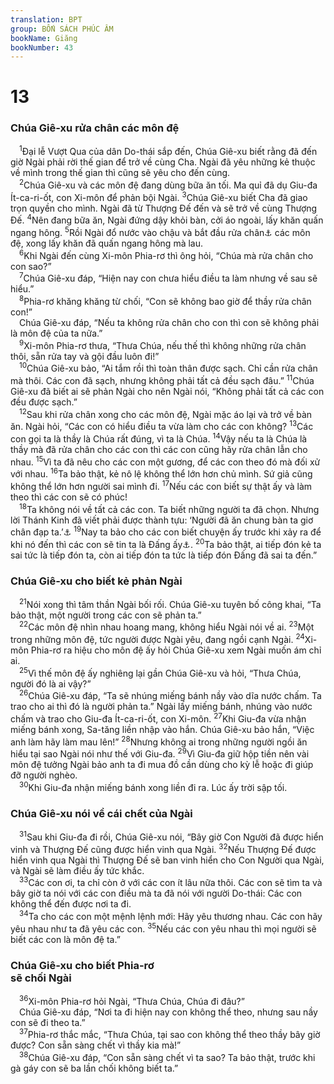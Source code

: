 ```yaml
---
translation: BPT
group: BỐN SÁCH PHÚC ÂM
bookName: Giăng 
bookNumber: 43
---
```


<div class="title"><h1>13</h1><h3>Chúa Giê-xu rửa chân các môn đệ</h3></div>
<span class="verse gi_13_1"> <sup>1</sup>Đại lễ Vượt Qua của dân Do-thái sắp đến, Chúa Giê-xu biết rằng đã đến giờ Ngài phải rời thế gian để trở về cùng Cha. Ngài đã yêu những kẻ thuộc về mình trong thế gian thì cũng sẽ yêu cho đến cùng.<br/></span>
<span class="verse gi_13_2"> <sup>2</sup>Chúa Giê-xu và các môn đệ đang dùng bữa ăn tối. Ma quỉ đã dụ Giu-đa Ít-ca-ri-ốt, con Xi-môn để phản bội Ngài.</span>
<span class="verse gi_13_3"><sup>3</sup>Chúa Giê-xu biết Cha đã giao trọn quyền cho mình. Ngài đã từ Thượng Đế đến và sẽ trở về cùng Thượng Đế.</span>
<span class="verse gi_13_4"><sup>4</sup>Nên đang bữa ăn, Ngài đứng dậy khỏi bàn, cởi áo ngoài, lấy khăn quấn ngang hông.</span>
<span class="verse gi_13_5"><sup>5</sup>Rồi Ngài đổ nước vào chậu và bắt đầu rửa chân<a data-toggle="tooltip" data-placement="bottom" title="Một phong tục vào thế kỷ thứ nhất vì lúc đó người ta mang dép đi trên đường sá đầy bụi. Vì thế việc rửa chân là một bổn phận thấp hèn, thường chỉ dành cho đầy tớ làm mà thôi. Xem thêm các câu 6-14.">⚓</a> các môn đệ, xong lấy khăn đã quấn ngang hông mà lau.<br/></span>
<span class="verse gi_13_6"> <sup>6</sup>Khi Ngài đến cùng Xi-môn Phia-rơ thì ông hỏi, “Chúa mà rửa chân cho con sao?”<br/></span>
<span class="verse gi_13_7"> <sup>7</sup>Chúa Giê-xu đáp, “Hiện nay con chưa hiểu điều ta làm nhưng về sau sẽ hiểu.”<br/></span>
<span class="verse gi_13_8"> <sup>8</sup>Phia-rơ khăng khăng từ chối, “Con sẽ không bao giờ để thầy rửa chân con!”<br/> Chúa Giê-xu đáp, “Nếu ta không rửa chân cho con thì con sẽ không phải là môn đệ của ta nữa.”<br/></span>
<span class="verse gi_13_9"> <sup>9</sup>Xi-môn Phia-rơ thưa, “Thưa Chúa, nếu thế thì không những rửa chân thôi, sẵn rửa tay và gội đầu luôn đi!”<br/></span>
<span class="verse gi_13_10"> <sup>10</sup>Chúa Giê-xu bảo, “Ai tắm rồi thì toàn thân được sạch. Chỉ cần rửa chân mà thôi. Các con đã sạch, nhưng không phải tất cả đều sạch đâu.”</span>
<span class="verse gi_13_11"><sup>11</sup>Chúa Giê-xu đã biết ai sẽ phản Ngài cho nên Ngài nói, “Không phải tất cả các con đều được sạch.”<br/></span>
<span class="verse gi_13_12"> <sup>12</sup>Sau khi rửa chân xong cho các môn đệ, Ngài mặc áo lại và trở về bàn ăn. Ngài hỏi, “Các con có hiểu điều ta vừa làm cho các con không?</span>
<span class="verse gi_13_13"><sup>13</sup>Các con gọi ta là thầy là Chúa rất đúng, vì ta là Chúa.</span>
<span class="verse gi_13_14"><sup>14</sup>Vậy nếu ta là Chúa là thầy mà đã rửa chân cho các con thì các con cũng hãy rửa chân lẫn cho nhau.</span>
<span class="verse gi_13_15"><sup>15</sup>Vì ta đã nêu cho các con một gương, để các con theo đó mà đối xử với nhau.</span>
<span class="verse gi_13_16"><sup>16</sup>Ta bảo thật, kẻ nô lệ không thể lớn hơn chủ mình. Sứ giả cũng không thể lớn hơn người sai mình đi.</span>
<span class="verse gi_13_17"><sup>17</sup>Nếu các con biết sự thật ấy và làm theo thì các con sẽ có phúc!<br/></span>
<span class="verse gi_13_18"> <sup>18</sup>Ta không nói về tất cả các con. Ta biết những người ta đã chọn. Nhưng lời Thánh Kinh đã viết phải được thành tựu: ‘Người đã ăn chung bàn ta giơ chân đạp ta.’<a data-toggle="tooltip" data-placement="bottom" title="Nghĩa đen, “đã giơ gót đạp ta.” Thi 41:9.">⚓</a></span>
<span class="verse gi_13_19"><sup>19</sup>Nay ta bảo cho các con biết chuyện ấy trước khi xảy ra để khi nó đến thì các con sẽ tin ta là Đấng ấy<a data-toggle="tooltip" data-placement="bottom" title="Hay Đấng Tự Hữu Đây là danh xưng Thượng Đế dùng trong Cựu Ước. Xem Ê-sai 41:4; 43:10; Xuất 3:14. Tuy nhiên danh xưng nầy cũng có nghĩa “Ta là Chúa Cứu Thế.”">⚓</a>.</span>
<span class="verse gi_13_20"><sup>20</sup>Ta bảo thật, ai tiếp đón kẻ ta sai tức là tiếp đón ta, còn ai tiếp đón ta tức là tiếp đón Đấng đã sai ta đến.”<br/></span>
<div class="title"><h3>Chúa Giê-xu cho biết kẻ phản Ngài</h3></div>
<span class="verse gi_13_21"> <sup>21</sup>Nói xong thì tâm thần Ngài bối rối. Chúa Giê-xu tuyên bố công khai, “Ta bảo thật, một người trong các con sẽ phản ta.”<br/></span>
<span class="verse gi_13_22"> <sup>22</sup>Các môn đệ nhìn nhau hoang mang, không hiểu Ngài nói về ai.</span>
<span class="verse gi_13_23"><sup>23</sup>Một trong những môn đệ, tức người được Ngài yêu, đang ngồi cạnh Ngài.</span>
<span class="verse gi_13_24"><sup>24</sup>Xi-môn Phia-rơ ra hiệu cho môn đệ ấy hỏi Chúa Giê-xu xem Ngài muốn ám chỉ ai.<br/></span>
<span class="verse gi_13_25"> <sup>25</sup>Vì thế môn đệ ấy nghiêng lại gần Chúa Giê-xu và hỏi, “Thưa Chúa, người đó là ai vậy?”<br/></span>
<span class="verse gi_13_26"> <sup>26</sup>Chúa Giê-xu đáp, “Ta sẽ nhúng miếng bánh nầy vào dĩa nước chấm. Ta trao cho ai thì đó là người phản ta.” Ngài lấy miếng bánh, nhúng vào nước chấm và trao cho Giu-đa Ít-ca-ri-ốt, con Xi-môn.</span>
<span class="verse gi_13_27"><sup>27</sup>Khi Giu-đa vừa nhận miếng bánh xong, Sa-tăng liền nhập vào hắn. Chúa Giê-xu bảo hắn, “Việc anh làm hãy làm mau lên!”</span>
<span class="verse gi_13_28"><sup>28</sup>Nhưng không ai trong những người ngồi ăn hiểu tại sao Ngài nói như thế với Giu-đa.</span>
<span class="verse gi_13_29"><sup>29</sup>Vì Giu-đa giữ hộp tiền nên vài môn đệ tưởng Ngài bảo anh ta đi mua đồ cần dùng cho kỳ lễ hoặc đi giúp đỡ người nghèo.<br/></span>
<span class="verse gi_13_30"> <sup>30</sup>Khi Giu-đa nhận miếng bánh xong liền đi ra. Lúc ấy trời sập tối.<br/></span>
<div class="title"><h3>Chúa Giê-xu nói về cái chết của Ngài</h3></div>
<span class="verse gi_13_31"> <sup>31</sup>Sau khi Giu-đa đi rồi, Chúa Giê-xu nói, “Bây giờ Con Người đã được hiển vinh và Thượng Đế cũng được hiển vinh qua Ngài.</span>
<span class="verse gi_13_32"><sup>32</sup>Nếu Thượng Đế được hiển vinh qua Ngài thì Thượng Đế sẽ ban vinh hiển cho Con Người qua Ngài, và Ngài sẽ làm điều ấy tức khắc.<br/></span>
<span class="verse gi_13_33"> <sup>33</sup>Các con ơi, ta chỉ còn ở với các con ít lâu nữa thôi. Các con sẽ tìm ta và bây giờ ta nói với các con điều mà ta đã nói với người Do-thái: Các con không thể đến được nơi ta đi.<br/></span>
<span class="verse gi_13_34"> <sup>34</sup>Ta cho các con một mệnh lệnh mới: Hãy yêu thương nhau. Các con hãy yêu nhau như ta đã yêu các con.</span>
<span class="verse gi_13_35"><sup>35</sup>Nếu các con yêu nhau thì mọi người sẽ biết các con là môn đệ ta.”<br/></span>
<div class="title"><h3>Chúa Giê-xu cho biết Phia-rơ<br/>sẽ chối Ngài</h3></div>
<span class="verse gi_13_36"> <sup>36</sup>Xi-môn Phia-rơ hỏi Ngài, “Thưa Chúa, Chúa đi đâu?”<br/> Chúa Giê-xu đáp, “Nơi ta đi hiện nay con không thể theo, nhưng sau nầy con sẽ đi theo ta.”<br/></span>
<span class="verse gi_13_37"> <sup>37</sup>Phia-rơ thắc mắc, “Thưa Chúa, tại sao con không thể theo thầy bây giờ được? Con sẵn sàng chết vì thầy kia mà!”<br/></span>
<span class="verse gi_13_38"> <sup>38</sup>Chúa Giê-xu đáp, “Con sẵn sàng chết vì ta sao? Ta bảo thật, trước khi gà gáy con sẽ ba lần chối không biết ta.”<br/></span>
